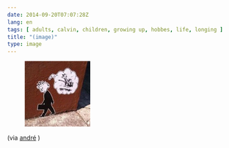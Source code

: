 ```yaml
---
date: 2014-09-20T07:07:28Z
lang: en
tags: [ adults, calvin, children, growing up, hobbes, life, longing ]
title: "(image)"
type: image
---
```


<figure>
<a href="https://hugo.ferreira.cc/via-andre/attachment/74/"
rel="attachment"><img
src="tumblr_nc7yh3VusX1qz82meo1_500-150x150.jpg"
width="150" height="150" /></a></figure>

(via
[andré](https://twitter.com/iwearagasmask/status/511785750955061248) )

